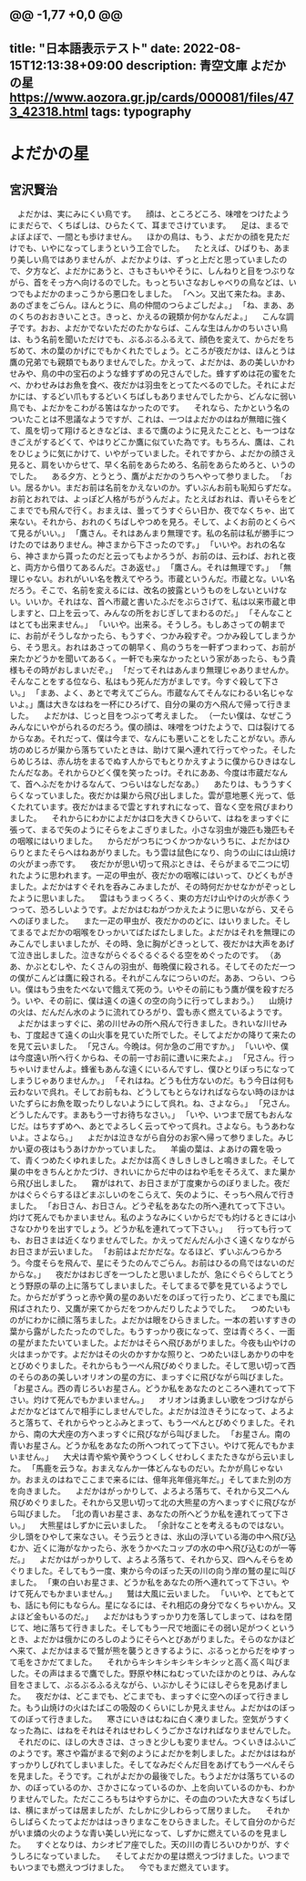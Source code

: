 @@ -1,77 +0,0 @@
---
title: "日本語表示テスト"
date: 2022-08-15T12:13:38+09:00
description: 青空文庫 よだかの星 https://www.aozora.gr.jp/cards/000081/files/473_42318.html
tags: typography
---


# よだかの星

## 宮沢賢治

　よだかは、実にみにくい鳥です。
　顔は、ところどころ、味噌をつけたようにまだらで、くちばしは、ひらたくて、耳までさけています。
　足は、まるでよぼよぼで、一間とも歩けません。
　ほかの鳥は、もう、よだかの顔を見ただけでも、いやになってしまうという工合でした。
　たとえば、ひばりも、あまり美しい鳥ではありませんが、よだかよりは、ずっと上だと思っていましたので、夕方など、よだかにあうと、さもさもいやそうに、しんねりと目をつぶりながら、首をそっ方へ向けるのでした。もっとちいさなおしゃべりの鳥などは、いつでもよだかのまっこうから悪口をしました。
「ヘン。又出て来たね。まあ、あのざまをごらん。ほんとうに、鳥の仲間のつらよごしだよ。」
「ね、まあ、あのくちのおおきいことさ。きっと、かえるの親類か何かなんだよ。」
　こんな調子です。おお、よだかでないただのたかならば、こんな生はんかのちいさい鳥は、もう名前を聞いただけでも、ぶるぶるふるえて、顔色を変えて、からだをちぢめて、木の葉のかげにでもかくれたでしょう。ところが夜だかは、ほんとうは鷹の兄弟でも親類でもありませんでした。かえって、よだかは、あの美しいかわせみや、鳥の中の宝石のような蜂すずめの兄さんでした。蜂すずめは花の蜜をたべ、かわせみはお魚を食べ、夜だかは羽虫をとってたべるのでした。それによだかには、するどい爪もするどいくちばしもありませんでしたから、どんなに弱い鳥でも、よだかをこわがる筈はなかったのです。
　それなら、たかという名のついたことは不思議なようですが、これは、一つはよだかのはねが無暗に強くて、風を切って翔けるときなどは、まるで鷹のように見えたことと、も一つはなきごえがするどくて、やはりどこか鷹に似ていた為です。もちろん、鷹は、これをひじょうに気にかけて、いやがっていました。それですから、よだかの顔さえ見ると、肩をいからせて、早く名前をあらためろ、名前をあらためろと、いうのでした。
　ある夕方、とうとう、鷹がよだかのうちへやって参りました。
「おい。居るかい。まだお前は名前をかえないのか。ずいぶんお前も恥知らずだな。お前とおれでは、よっぽど人格がちがうんだよ。たとえばおれは、青いそらをどこまででも飛んで行く。おまえは、曇ってうすぐらい日か、夜でなくちゃ、出て来ない。それから、おれのくちばしやつめを見ろ。そして、よくお前のとくらべて見るがいい。」
「鷹さん。それはあんまり無理です。私の名前は私が勝手につけたのではありません。神さまから下さったのです。」
「いいや。おれの名なら、神さまから貰ったのだと云ってもよかろうが、お前のは、云わば、おれと夜と、両方から借りてあるんだ。さあ返せ。」
「鷹さん。それは無理です。」
「無理じゃない。おれがいい名を教えてやろう。市蔵というんだ。市蔵とな。いい名だろう。そこで、名前を変えるには、改名の披露というものをしないといけない。いいか。それはな、首へ市蔵と書いたふだをぶらさげて、私は以来市蔵と申しますと、口上を云って、みんなの所をおじぎしてまわるのだ。」
「そんなことはとても出来ません。」
「いいや。出来る。そうしろ。もしあさっての朝までに、お前がそうしなかったら、もうすぐ、つかみ殺すぞ。つかみ殺してしまうから、そう思え。おれはあさっての朝早く、鳥のうちを一軒ずつまわって、お前が来たかどうかを聞いてあるく。一軒でも来なかったという家があったら、もう貴様もその時がおしまいだぞ。」
「だってそれはあんまり無理じゃありませんか。そんなことをする位なら、私はもう死んだ方がましです。今すぐ殺して下さい。」
「まあ、よく、あとで考えてごらん。市蔵なんてそんなにわるい名じゃないよ。」鷹は大きなはねを一杯にひろげて、自分の巣の方へ飛んで帰って行きました。
　よだかは、じっと目をつぶって考えました。
（一たい僕は、なぜこうみんなにいやがられるのだろう。僕の顔は、味噌をつけたようで、口は裂けてるからなあ。それだって、僕は今まで、なんにも悪いことをしたことがない。赤ん坊のめじろが巣から落ちていたときは、助けて巣へ連れて行ってやった。そしたらめじろは、赤ん坊をまるでぬす人からでもとりかえすように僕からひきはなしたんだなあ。それからひどく僕を笑ったっけ。それにああ、今度は市蔵だなんて、首へふだをかけるなんて、つらいはなしだなあ。）
　あたりは、もううすくらくなっていました。夜だかは巣から飛び出しました。雲が意地悪く光って、低くたれています。夜だかはまるで雲とすれすれになって、音なく空を飛びまわりました。
　それからにわかによだかは口を大きくひらいて、はねをまっすぐに張って、まるで矢のようにそらをよこぎりました。小さな羽虫が幾匹も幾匹もその咽喉にはいりました。
　からだがつちにつくかつかないうちに、よだかはひらりとまたそらへはねあがりました。もう雲は鼠色になり、向うの山には山焼けの火がまっ赤です。
　夜だかが思い切って飛ぶときは、そらがまるで二つに切れたように思われます。一疋の甲虫が、夜だかの咽喉にはいって、ひどくもがきました。よだかはすぐそれを呑みこみましたが、その時何だかせなかがぞっとしたように思いました。
　雲はもうまっくろく、東の方だけ山やけの火が赤くうつって、恐ろしいようです。よだかはむねがつかえたように思いながら、又そらへのぼりました。
　また一疋の甲虫が、夜だかののどに、はいりました。そしてまるでよだかの咽喉をひっかいてばたばたしました。よだかはそれを無理にのみこんでしまいましたが、その時、急に胸がどきっとして、夜だかは大声をあげて泣き出しました。泣きながらぐるぐるぐるぐる空をめぐったのです。
（ああ、かぶとむしや、たくさんの羽虫が、毎晩僕に殺される。そしてそのただ一つの僕がこんどは鷹に殺される。それがこんなにつらいのだ。ああ、つらい、つらい。僕はもう虫をたべないで餓えて死のう。いやその前にもう鷹が僕を殺すだろう。いや、その前に、僕は遠くの遠くの空の向うに行ってしまおう。）
　山焼けの火は、だんだん水のように流れてひろがり、雲も赤く燃えているようです。
　よだかはまっすぐに、弟の川せみの所へ飛んで行きました。きれいな川せみも、丁度起きて遠くの山火事を見ていた所でした。そしてよだかの降りて来たのを見て云いました。
「兄さん。今晩は。何か急のご用ですか。」
「いいや、僕は今度遠い所へ行くからね、その前一寸お前に遭いに来たよ。」
「兄さん。行っちゃいけませんよ。蜂雀もあんな遠くにいるんですし、僕ひとりぼっちになってしまうじゃありませんか。」
「それはね。どうも仕方ないのだ。もう今日は何も云わないで呉れ。そしてお前もね、どうしてもとらなければならない時のほかはいたずらにお魚を取ったりしないようにして呉れ。ね、さよなら。」
「兄さん。どうしたんです。まあもう一寸お待ちなさい。」
「いや、いつまで居てもおんなじだ。はちすずめへ、あとでよろしく云ってやって呉れ。さよなら。もうあわないよ。さよなら。」
　よだかは泣きながら自分のお家へ帰って参りました。みじかい夏の夜はもうあけかかっていました。
　羊歯の葉は、よあけの霧を吸って、青くつめたくゆれました。よだかは高くきしきしきしと鳴きました。そして巣の中をきちんとかたづけ、きれいにからだ中のはねや毛をそろえて、また巣から飛び出しました。
　霧がはれて、お日さまが丁度東からのぼりました。夜だかはぐらぐらするほどまぶしいのをこらえて、矢のように、そっちへ飛んで行きました。
「お日さん、お日さん。どうぞ私をあなたの所へ連れてって下さい。灼けて死んでもかまいません。私のようなみにくいからだでも灼けるときには小さなひかりを出すでしょう。どうか私を連れてって下さい。」
　行っても行っても、お日さまは近くなりませんでした。かえってだんだん小さく遠くなりながらお日さまが云いました。
「お前はよだかだな。なるほど、ずいぶんつらかろう。今度そらを飛んで、星にそうたのんでごらん。お前はひるの鳥ではないのだからな。」
　夜だかはおじぎを一つしたと思いましたが、急にぐらぐらしてとうとう野原の草の上に落ちてしまいました。そしてまるで夢を見ているようでした。からだがずうっと赤や黄の星のあいだをのぼって行ったり、どこまでも風に飛ばされたり、又鷹が来てからだをつかんだりしたようでした。
　つめたいものがにわかに顔に落ちました。よだかは眼をひらきました。一本の若いすすきの葉から露がしたたったのでした。もうすっかり夜になって、空は青ぐろく、一面の星がまたたいていました。よだかはそらへ飛びあがりました。今夜も山やけの火はまっかです。よだかはその火のかすかな照りと、つめたいほしあかりの中をとびめぐりました。それからもう一ぺん飛びめぐりました。そして思い切って西のそらのあの美しいオリオンの星の方に、まっすぐに飛びながら叫びました。
「お星さん。西の青じろいお星さん。どうか私をあなたのところへ連れてって下さい。灼けて死んでもかまいません。」
　オリオンは勇ましい歌をつづけながらよだかなどはてんで相手にしませんでした。よだかは泣きそうになって、よろよろと落ちて、それからやっとふみとまって、もう一ぺんとびめぐりました。それから、南の大犬座の方へまっすぐに飛びながら叫びました。
「お星さん。南の青いお星さん。どうか私をあなたの所へつれてって下さい。やけて死んでもかまいません。」
　大犬は青や紫や黄やうつくしくせわしくまたたきながら云いました。
「馬鹿を云うな。おまえなんか一体どんなものだい。たかが鳥じゃないか。おまえのはねでここまで来るには、億年兆年億兆年だ。」そしてまた別の方を向きました。
　よだかはがっかりして、よろよろ落ちて、それから又二へん飛びめぐりました。それから又思い切って北の大熊星の方へまっすぐに飛びながら叫びました。
「北の青いお星さま、あなたの所へどうか私を連れてって下さい。」
　大熊星はしずかに云いました。
「余計なことを考えるものではない。少し頭をひやして来なさい。そう云うときは、氷山の浮いている海の中へ飛び込むか、近くに海がなかったら、氷をうかべたコップの水の中へ飛び込むのが一等だ。」
　よだかはがっかりして、よろよろ落ちて、それから又、四へんそらをめぐりました。そしてもう一度、東から今のぼった天の川の向う岸の鷲の星に叫びました。
「東の白いお星さま、どうか私をあなたの所へ連れてって下さい。やけて死んでもかまいません。」
　鷲は大風に云いました。
「いいや、とてもとても、話にも何にもならん。星になるには、それ相応の身分でなくちゃいかん。又よほど金もいるのだ。」
　よだかはもうすっかり力を落してしまって、はねを閉じて、地に落ちて行きました。そしてもう一尺で地面にその弱い足がつくというとき、よだかは俄かにのろしのようにそらへとびあがりました。そらのなかほどへ来て、よだかはまるで鷲が熊を襲うときするように、ぶるっとからだをゆすって毛をさかだてました。
　それからキシキシキシキシキシッと高く高く叫びました。その声はまるで鷹でした。野原や林にねむっていたほかのとりは、みんな目をさまして、ぶるぶるふるえながら、いぶかしそうにほしぞらを見あげました。
　夜だかは、どこまでも、どこまでも、まっすぐに空へのぼって行きました。もう山焼けの火はたばこの吸殻のくらいにしか見えません。よだかはのぼってのぼって行きました。
　寒さにいきはむねに白く凍りました。空気がうすくなった為に、はねをそれはそれはせわしくうごかさなければなりませんでした。
　それだのに、ほしの大きさは、さっきと少しも変りません。つくいきはふいごのようです。寒さや霜がまるで剣のようによだかを刺しました。よだかははねがすっかりしびれてしまいました。そしてなみだぐんだ目をあげてもう一ぺんそらを見ました。そうです。これがよだかの最後でした。もうよだかは落ちているのか、のぼっているのか、さかさになっているのか、上を向いているのかも、わかりませんでした。ただこころもちはやすらかに、その血のついた大きなくちばしは、横にまがっては居ましたが、たしかに少しわらって居りました。
　それからしばらくたってよだかははっきりまなこをひらきました。そして自分のからだがいま燐の火のような青い美しい光になって、しずかに燃えているのを見ました。
　すぐとなりは、カシオピア座でした。天の川の青じろいひかりが、すぐうしろになっていました。
　そしてよだかの星は燃えつづけました。いつまでもいつまでも燃えつづけました。
　今でもまだ燃えています。